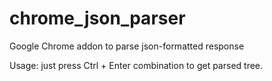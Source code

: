 chrome_json_parser
==================

Google Chrome addon to parse json-formatted response

Usage:
just press Ctrl + Enter combination to get parsed tree.

